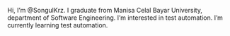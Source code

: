 Hi, I’m @SongulKrz. I graduate from Manisa Celal Bayar University, department of Software Engineering. I’m interested in test automation. I’m currently learning test automation.

<!--
**SongulKrz/SongulKrz** is a ✨ _special_ ✨ repository because its `README.md` (this file) appears on your GitHub profile.


 Hi, I’m @SongulKrz. I graduate from Manisa Celal Bayar University, department of Software Engineering. I’m interested in test automation.
 I’m currently learning test automation.


